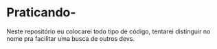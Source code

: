 # Praticando-

Neste repositório eu  colocarei todo tipo de código, tentarei distinguir no nome pra facilitar uma busca de outros devs.
